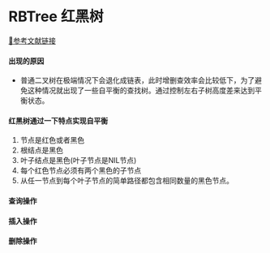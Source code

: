 # RBTree 红黑树
<a href="https://www.cnblogs.com/skywang12345/p/3245399.html">🔗参考文献链接</a>
#### 出现的原因
- 普通二叉树在极端情况下会退化成链表，此时增删查效率会比较低下，为了避免这种情况就出现了一些自平衡的查找树。通过控制左右子树高度差来达到平衡状态。
#### 红黑树通过一下特点实现自平衡
1. 节点是红色或者黑色
2. 根结点是黑色
3. 叶子结点是黑色(叶子节点是NIL节点)
4. 每个红色节点必须有两个黑色的子节点
5. 从任一节点到每个叶子节点的简单路径都包含相同数量的黑色节点。

#### 查询操作

#### 插入操作

#### 删除操作
